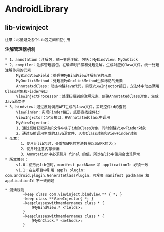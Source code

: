 # AndroidLibrary #

## lib-viewinject ##

    注意：尽量避免各个lib包之间相互引用

**注解管理器机制**

    * 1、annotation：注解包，统一管理注解。包括：MyBindView、MyOnClick
    * 2、compiler：注解管理器包，在编译时扫描和处理注解，生成对应的Java文件，统一处理注解作用的元素
         MyBindViewField：处理被MyBindView注解标记的元素
         MyOnclickMethod：处理被MyOnclickMethod注解标记的元素
         AnnotatedClass：动态构建Java代码，实现ViewInjector接口，方法体中动态调用Class对象和Finder接口
         ViewInjectProcessor：处理扫描到的注解元素，创建AnnotatedClass对象，生成Java源文件
    * 3、bindview：通过反射调用APT生成的Java文件，实现控件id的查找
         ViewFinder：实现Finder接口，底层查找控件id
         ViewInjector：定义接口，在AnnotatedClass中调用
         MyViewInjector：
		 1、通过反射获取系统R文件中关于id的Class对象，同时创建ViewFinder对象
		 2、通过反射调用生成的Java源文件，入参Class对象和ViewFinder对象
    * 注意：
           1、使用此lib包时，会增加APK的方法数量以及APK的大小
           2、使用时注意内存泄漏
           3、Annotation中必须引用 final 的值，所以在lib中使用会出现异常
    * 版本兼容：
         v1.0：使用此lib包时，manifest packName 和 applicationId 必须一致
         v1.1：在主项目中引用 apply plugin: com.android.plugin.GenerateClassPlugin，可解决 manifest packName 和 applicationId 不一致问题

    * 混淆规则
            -keep class com.viewinject.bindview.** { *; }
            -keep class **ViewInjector{ *; }
            -keepclasseswithmembernames class * {
                @MyBindView.* <fields>;
            }
            -keepclasseswithmembernames class * {
                @MyOnClick.* <methods>;
            }